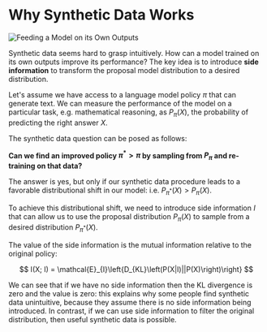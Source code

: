 # Why Synthetic Data Works

![Feeding a Model on its Own Outputs](https://upload.wikimedia.org/wikipedia/commons/7/71/Serpiente_alquimica.jpg)

Synthetic data seems hard to grasp intuitively. How can a model trained on its own outputs improve its performance? The key idea is to introduce **side information** to transform the proposal model distribution to a desired distribution.

Let's assume we have access to a language model policy $\pi$ that can generate text. We can measure the performance of the model on a particular task, e.g. mathematical reasoning, as $P_{\pi}\left(X\right)$, the probability of predicting the right answer $X$.

The synthetic data question can be posed as follows:

**Can we find an improved policy $\pi^{*} > \pi$ by sampling from $P_{\pi}$ and re-training on that data?**

The answer is yes, but only if our synthetic data procedure leads to a favorable distributional shift in our model: i.e. $P_{\pi^{*}}\left(X\right) > P_{\pi}\left(X\right)$.

To achieve this distributional shift, we need to introduce side information $I$ that can allow us to use the proposal distribution $P_{\pi}\left(X\right)$ to sample from a desired distribution $P_{\pi^{*}}\left(X\right)$.

The value of the side information is the mutual information relative to the original policy:

$$ I(X; I) = \mathcal{E}_{I}\left{D_{KL}\left(P(X|I)||P(X)\right)\right} $$

We can see that if we have no side information then the KL divergence is zero and the value is zero: this explains why some people find synthetic data unintuitive, because they assume there is no side information being introduced. In contrast, if we can use side information to filter the original distribution, then useful synthetic data is possible. 
